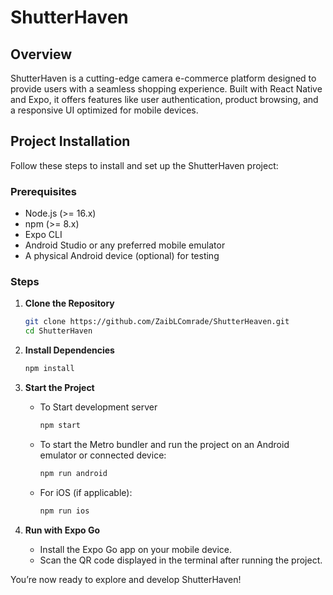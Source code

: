 # ShutterHaven

## Overview

ShutterHaven is a cutting-edge camera e-commerce platform designed to provide users with a seamless shopping experience. Built with React Native and Expo, it offers features like user authentication, product browsing, and a responsive UI optimized for mobile devices.

## Project Installation

Follow these steps to install and set up the ShutterHaven project:

### Prerequisites

-   Node.js (>= 16.x)
-   npm (>= 8.x)
-   Expo CLI
-   Android Studio or any preferred mobile emulator
-   A physical Android device (optional) for testing

### Steps

1.  **Clone the Repository**

    ```bash
    git clone https://github.com/ZaibLComrade/ShutterHeaven.git
    cd ShutterHaven
    ```

2.  **Install Dependencies**

    ```bash
    npm install
    ```

3.  **Start the Project**

    -   To Start development server

        ```bash
        npm start
        ```

    -   To start the Metro bundler and run the project on an Android emulator or connected device:

        ```bash
        npm run android
        ```

    -   For iOS (if applicable):
        ```bash
        npm run ios
        ```

4.  **Run with Expo Go**
    -   Install the Expo Go app on your mobile device.
    -   Scan the QR code displayed in the terminal after running the project.

You’re now ready to explore and develop ShutterHaven!

```

```
